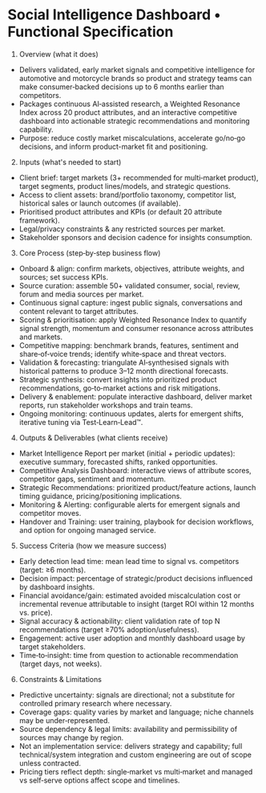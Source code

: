 # Social Intelligence Dashboard • Functional Specification

1) Overview (what it does)
- Delivers validated, early market signals and competitive intelligence for automotive and motorcycle brands so product and strategy teams can make consumer‑backed decisions up to 6 months earlier than competitors.
- Packages continuous AI‑assisted research, a Weighted Resonance Index across 20 product attributes, and an interactive competitive dashboard into actionable strategic recommendations and monitoring capability.
- Purpose: reduce costly market miscalculations, accelerate go/no‑go decisions, and inform product-market fit and positioning.

2) Inputs (what's needed to start)
- Client brief: target markets (3+ recommended for multi‑market product), target segments, product lines/models, and strategic questions.
- Access to client assets: brand/portfolio taxonomy, competitor list, historical sales or launch outcomes (if available).
- Prioritised product attributes and KPIs (or default 20 attribute framework).
- Legal/privacy constraints & any restricted sources per market.
- Stakeholder sponsors and decision cadence for insights consumption.

3) Core Process (step‑by‑step business flow)
- Onboard & align: confirm markets, objectives, attribute weights, and sources; set success KPIs.
- Source curation: assemble 50+ validated consumer, social, review, forum and media sources per market.
- Continuous signal capture: ingest public signals, conversations and content relevant to target attributes.
- Scoring & prioritisation: apply Weighted Resonance Index to quantify signal strength, momentum and consumer resonance across attributes and markets.
- Competitive mapping: benchmark brands, features, sentiment and share‑of‑voice trends; identify white‑space and threat vectors.
- Validation & forecasting: triangulate AI‑synthesised signals with historical patterns to produce 3–12 month directional forecasts.
- Strategic synthesis: convert insights into prioritized product recommendations, go‑to‑market actions and risk mitigations.
- Delivery & enablement: populate interactive dashboard, deliver market reports, run stakeholder workshops and train teams.
- Ongoing monitoring: continuous updates, alerts for emergent shifts, iterative tuning via Test‑Learn‑Lead™.

4) Outputs & Deliverables (what clients receive)
- Market Intelligence Report per market (initial + periodic updates): executive summary, forecasted shifts, ranked opportunities.
- Competitive Analysis Dashboard: interactive views of attribute scores, competitor gaps, sentiment and momentum.
- Strategic Recommendations: prioritized product/feature actions, launch timing guidance, pricing/positioning implications.
- Monitoring & Alerting: configurable alerts for emergent signals and competitor moves.
- Handover and Training: user training, playbook for decision workflows, and option for ongoing managed service.

5) Success Criteria (how we measure success)
- Early detection lead time: mean lead time to signal vs. competitors (target: ≥6 months).
- Decision impact: percentage of strategic/product decisions influenced by dashboard insights.
- Financial avoidance/gain: estimated avoided miscalculation cost or incremental revenue attributable to insight (target ROI within 12 months vs. price).
- Signal accuracy & actionability: client validation rate of top N recommendations (target ≥70% adoption/usefulness).
- Engagement: active user adoption and monthly dashboard usage by target stakeholders.
- Time‑to‑insight: time from question to actionable recommendation (target days, not weeks).

6) Constraints & Limitations
- Predictive uncertainty: signals are directional; not a substitute for controlled primary research where necessary.
- Coverage gaps: quality varies by market and language; niche channels may be under‑represented.
- Source dependency & legal limits: availability and permissibility of sources may change by region.
- Not an implementation service: delivers strategy and capability; full technical/system integration and custom engineering are out of scope unless contracted.
- Pricing tiers reflect depth: single‑market vs multi‑market and managed vs self‑serve options affect scope and timelines.
